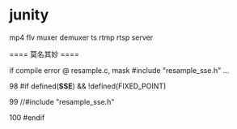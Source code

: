 # junity
mp4 flv muxer demuxer ts rtmp rtsp server

==== 莫名其妙 ====

if compile error @ resample.c, mask #include "resample_sse.h" ...

98   #if defined(__SSE__) && !defined(FIXED_POINT)

99   //#include "resample_sse.h"

100  #endif
